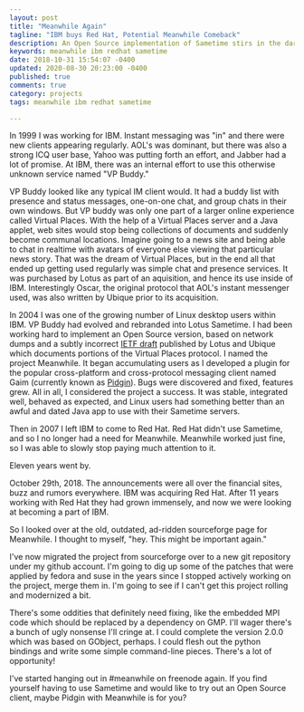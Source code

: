 ```yaml
---
layout: post
title: "Meanwhile Again"
tagline: "IBM buys Red Hat, Potential Meanwhile Comeback"
description: An Open Source implementation of Sametime stirs in the darkness
keywords: meanwhile ibm redhat sametime
date: 2018-10-31 15:54:07 -0400
updated: 2020-08-30 20:23:00 -0400
published: true
comments: true
category: projects
tags: meanwhile ibm redhat sametime

---
```


In 1999 I was working for IBM. Instant messaging was "in" and there
were new clients appearing regularly. AOL's was dominant, but there
was also a strong ICQ user base, Yahoo was putting forth an effort,
and Jabber had a lot of promise. At IBM, there was an internal
effort to use this otherwise unknown service named "VP Buddy."

<!-- more -->

VP Buddy looked like any typical IM client would. It had a buddy list
with presence and status messages, one-on-one chat, and group chats in
their own windows. But VP buddy was only one part of a larger online
experience called Virtual Places. With the help of a Virtual Places
server and a Java applet, web sites would stop being collections of
documents and suddenly become communal locations. Imagine going to a
news site and being able to chat in realtime with avatars of everyone
else viewing that particular news story. That was the dream of Virtual
Places, but in the end all that ended up getting used regularly was
simple chat and presence services. It was purchased by Lotus as part
of an aquisition, and hence its use inside of IBM.  Interestingly
Oscar, the original protocol that AOL's instant messenger used, was
also written by Ubique prior to its acquisition.

In 2004 I was one of the growing number of Linux desktop users within
IBM. VP Buddy had evolved and rebranded into Lotus Sametime. I had
been working hard to implement an Open Source version, based on
network dumps and a subtly incorrect [IETF draft] published by Lotus
and Ubique which documents portions of the Virtual Places protocol. I
named the project Meanwhile. It began accumulating users as I
developed a plugin for the popular cross-platform and cross-protocol
messaging client named Gaim (currently known as [Pidgin]). Bugs were
discovered and fixed, features grew. All in all, I considered the
project a success. It was stable, integrated well, behaved as
expected, and Linux users had something better than an awful and dated
Java app to use with their Sametime servers.

[IETF draft]: https://tools.ietf.org/html/draft-houri-sametime-community-client-00

[Pidgin]: https://www.pidgin.im/

Then in 2007 I left IBM to come to Red Hat. Red Hat didn't use
Sametime, and so I no longer had a need for Meanwhile. Meanwhile
worked just fine, so I was able to slowly stop paying much attention
to it.

Eleven years went by.

October 29th, 2018. The announcements were all over the financial
sites, buzz and rumors everywhere. IBM was acquiring Red Hat. After 11
years working with Red Hat they had grown immensely, and now we were
looking at becoming a part of IBM.

So I looked over at the old, outdated, ad-ridden sourceforge page for
Meanwhile. I thought to myself, "hey. This might be important again."

I've now migrated the project from sourceforge over to a new git
repository under my github account. I'm going to dig up some of the
patches that were applied by fedora and suse in the years since I
stopped actively working on the project, merge them in. I'm going to
see if I can't get this project rolling and modernized a bit.

There's some oddities that definitely need fixing, like the embedded
MPI code which should be replaced by a dependency on GMP. I'll wager
there's a bunch of ugly nonsense I'll cringe at. I could complete the
version 2.0.0 which was based on GObject, perhaps. I could flesh out
the python bindings and write some simple command-line pieces. There's
a lot of opportunity!

I've started hanging out in #meanwhile on freenode again. If you find
yourself having to use Sametime and would like to try out an Open
Source client, maybe Pidgin with Meanwhile is for you?

